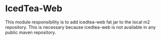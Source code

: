 # IcedTea-Web

This module responsibility is to add icedtea-web fat jar to the local m2 repository.
This is necessary because icedtea-web is not available in any public maven repository.
